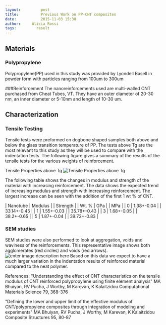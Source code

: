 ```yaml
---
layout:     	post
title:      	Previous Work on PP-CNT composites
date:       	2015-11-03 15:38
author:     Alicia Rossi
tags:         result
---
```

## Materials

### Polypropylene 
Polypropylene(PP) used in this study was provided by Lyondell Basell in powder form with particles ranging from 100um to 300um

###Reinforcement
The nanoreinforcements used are multi-walled CNT purchased from Cheat Tubes, VT.  They have an outer diameter of 20-30 nm, an inner diameter or 5-10nm and length of 10-30 um.  


## Characterization 

### Tensile Testing
Tensile tests were preformed on dogbone shaped samples both above and below the glass transition temperature of PP.  The tests above Tg are the most relevant to this study as they will be used to compare with the indentation tests.  The following figure gives a summary of the results of the tensile tests for the various weights of reinforcement.  


Tensile Properties above Tg
![Tensile Properties above Tg](https://lh3.googleusercontent.com/-JbA894Xj3KM/VjkePGFCtyI/AAAAAAAAAXQ/jV82bKzxr6o/s0/Tensile+above+Tg.png "Tensile above Tg.png")

The following table shows the changes in modulus and strength of the material with increasing reinforcement.  The data shows the expected trend of increasing modulus and strength with increasing reinforcement.  The largest increase can be seen with the addition of the first 1 wt % of CNT.  


| Nanotube | Modulus | | Strength |
| Wt. % | GPa | | MPa |
| 0 |  1.38+-0.04  | |  33.14+-0.45  |
| 1 |  1.55+-0.03  | | 35.78+-0.43  |
| 3 |  1.68+-0.05  | |  38.2+-0.65  |
| 5 |  1.87+-0.04  | |  39.72+-0.83  |

### SEM studies

SEM studies were also performed to look at aggregation, voids and waviness of the reinforcements.  This representative image shows both agglomerates (red circles) and voids (red arrows).  
![enter image description here](https://lh3.googleusercontent.com/P2A0FKE-mhfEejF1_dZCWDDIPjBVrggnukdSzOcESVo=s0 "SEM-nanotubes-fracture.png")
Based on this data we expect to have a much larger variation in the indentation results of reinforced material compared to the neat polymer.

References: 
"Understanding the effect of CNT characteristics on the tensile modulus of CNT reinforced polypropylene using finite element analysis"
MA Bhuiyan, RV Pucha, J Worthy, M Karevan, K Kalaitzidou Computational Materials Science 79, 368-376
 
"Defining the lower and upper limit of the effective modulus of CNT/polypropylene composites through integration of modeling and experiments"
MA Bhuiyan, RV Pucha, J Worthy, M Karevan, K Kalaitzidou Composite Structures 95, 80-87